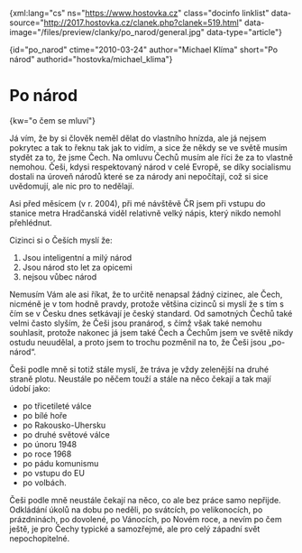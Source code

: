 
{xml:lang="cs" ns="https://www.hostovka.cz" class="docinfo linklist" data-source="http://2017.hostovka.cz/clanek.php?clanek=519.html" data-image="/files/preview/clanky/po_narod/general.jpg" data-type="article"}

{id="po\_narod" ctime="2010-03-24" author="Michael Klíma" short="Po národ" authorid="hostovka/michael\_klima"}

# Po národ

<!-- generated attribute kw by user_udpatekw.sh on 2019-04-16, do not edit -->

{kw="o čem se mluví"}

Já vím, že by si člověk neměl dělat do vlastního hnízda, ale já nejsem pokrytec a tak to řeknu tak jak to vidím, a sice že někdy se ve světě musím stydět za to, že jsme Čech. Na omluvu Čechů musím ale říci že za to vlastně nemohou. Češi, kdysi respektovaný národ v celé Evropě, se díky socialismu dostali na úroveň národů které se za národy ani nepočítají, což si sice uvědomují, ale nic pro to nedělají.

Asi před měsícem (v r. 2004), při mé návštěvě ČR jsem při vstupu do stanice metra Hradčanská viděl relativně velký nápis, který nikdo nemohl přehlédnut.

Cizinci si o Češích myslí že: 

  1. Jsou inteligentní a milý národ
  2. Jsou národ sto let za opicemi
  3. nejsou vůbec národ

Nemusím Vám ale asi říkat, že to určitě nenapsal žádný cizinec, ale Čech, nicméně je v tom hodně pravdy, protože většina cizinců si myslí že s tím s čím se v Česku dnes setkávají je český standard. Od samotných Čechů také velmi často slyším, že Češi jsou pranárod, s čímž však také nemohu souhlasit, protože nakonec já jsem také Čech a Čechům jsem ve světě nikdy ostudu neuudělal, a proto jsem to trochu pozměnil na to, že Češi jsou „po-národ“.

Češi podle mně si totiž stále myslí, že tráva je vždy zelenější na druhé straně plotu. Neustále po něčem touží a stále na něco čekají a tak mají údobí jako:

  * po třicetileté válce
  * po bílé hoře
  * po Rakousko-Uhersku
  * po druhé světové válce
  * po únoru 1948
  * po roce 1968
  * po pádu komunismu
  * po vstupu do EU
  * po volbách.

Češi podle mně neustále čekají na něco, co ale bez práce samo nepřijde. Odkládání úkolů na dobu po neděli, po svátcích, po velikonocích, po prázdninách, po dovolené, po Vánocích, po Novém roce, a nevím po čem ještě, je pro Čechy typické a samozřejmé, ale pro celý západní svět nepochopitelné.

